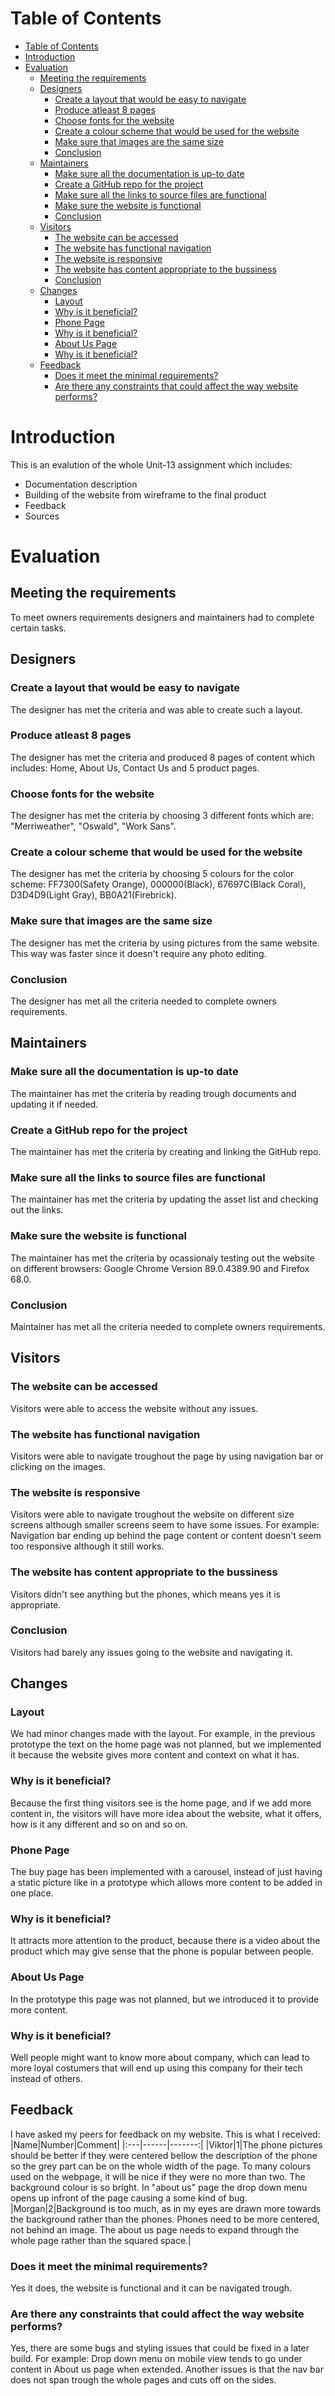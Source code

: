 # Table of Contents
- [Table of Contents](#table-of-contents)
- [Introduction](#introduction)
- [Evaluation](#evaluation)
  - [Meeting the requirements](#meeting-the-requirements)
  - [Designers](#designers)
    - [Create a layout that would be easy to navigate](#create-a-layout-that-would-be-easy-to-navigate)
    - [Produce atleast 8 pages](#produce-atleast-8-pages)
    - [Choose fonts for the website](#choose-fonts-for-the-website)
    - [Create a colour scheme that would be used for the website](#create-a-colour-scheme-that-would-be-used-for-the-website)
    - [Make sure that images are the same size](#make-sure-that-images-are-the-same-size)
    - [Conclusion](#conclusion)
  - [Maintainers](#maintainers)
    - [Make sure all the documentation is up-to date](#make-sure-all-the-documentation-is-up-to-date)
    - [Create a GitHub repo for the project](#create-a-github-repo-for-the-project)
    - [Make sure all the links to source files are functional](#make-sure-all-the-links-to-source-files-are-functional)
    - [Make sure the website is functional](#make-sure-the-website-is-functional)
    - [Conclusion](#conclusion-1)
  - [Visitors](#visitors)
    - [The website can be accessed](#the-website-can-be-accessed)
    - [The website has functional navigation](#the-website-has-functional-navigation)
    - [The website is responsive](#the-website-is-responsive)
    - [The website has content appropriate to the bussiness](#the-website-has-content-appropriate-to-the-bussiness)
    - [Conclusion](#conclusion-2)
  - [Changes](#changes)
    - [Layout](#layout)
    - [Why is it beneficial?](#why-is-it-beneficial)
    - [Phone Page](#phone-page)
    - [Why is it beneficial?](#why-is-it-beneficial-1)
    - [About Us Page](#about-us-page)
    - [Why is it beneficial?](#why-is-it-beneficial-2)
  - [Feedback](#feedback)
    - [Does it meet the minimal requirements?](#does-it-meet-the-minimal-requirements)
    - [Are there any constraints that could affect the way website performs?](#are-there-any-constraints-that-could-affect-the-way-website-performs)



# Introduction

This is an evalution of the whole Unit-13 assignment which includes:
<br>
* Documentation description
* Building of the website from wireframe to the final product
* Feedback
* Sources

# Evaluation

## Meeting the requirements
To meet owners requirements  designers and maintainers had to complete certain tasks.
## Designers
### Create a layout that would be easy to navigate
The designer has met the criteria and was able to create such a layout.
### Produce atleast 8 pages
The designer has met the criteria and produced 8 pages of content which includes: Home, About Us, Contact Us and 5 product pages.
### Choose fonts for the website
The designer has met the criteria by choosing 3 different fonts which are: "Merriweather", "Oswald", "Work Sans".
### Create a colour scheme that would be used for the website
The designer has met the criteria by choosing 5 colours for the color scheme: FF7300(Safety Orange), 000000(Black), 67697C(Black Coral), D3D4D9(Light Gray), BB0A21(Firebrick).
### Make sure that images are the same size
The designer has met the criteria by using pictures from the same website. This way was faster since it doesn't require any photo editing.
### Conclusion
The designer has met all the criteria needed to complete owners requirements.
## Maintainers
### Make sure all the documentation is up-to date
The maintainer has met the criteria by reading trough documents and updating it if needed.
### Create a GitHub repo for the project
The maintainer has met the criteria by creating and linking the GitHub repo.
### Make sure all the links to source files are functional
The maintainer has met the criteria by updating the asset list and checking out the links.
### Make sure the website is functional
The maintainer has met the criteria by ocassionaly testing out the website on different browsers: Google Chrome Version 89.0.4389.90 and Firefox 68.0.
### Conclusion
Maintainer has met all the criteria needed to complete owners requirements.
## Visitors
### The website can be accessed
Visitors were able to access the website without any issues.
### The website has functional navigation
Visitors were able to navigate troughout the page by using navigation bar or clicking on the images.
### The website is responsive
Visitors were able to navigate troughout the website on different size screens although smaller screens seem to have some issues. For example: Navigation bar ending up behind the page content or content doesn't seem too responsive although it still works.
### The website has content appropriate to the bussiness
Visitors didn't see anything but the phones, which means yes it is appropriate.
### Conclusion
Visitors had barely any issues going to the website and navigating it.
## Changes
### Layout
We had minor changes made with the layout. For example, in the previous prototype the text on the home page was not planned, but we implemented it because the website gives more content and context on what it has.
### Why is it beneficial?
Because the first thing visitors see is the home page, and if we add more content in, the visitors will have more idea about the website, what it offers, how is it any different and so on and so on. 
### Phone Page 
The buy page has been implemented with a carousel, instead of just having a static picture like in a prototype which allows more content to be added in one place.
### Why is it beneficial?
It attracts more attention to the product, because there is a video about the product which may give sense that the phone is popular between people.
### About Us Page
In the prototype this page was not planned, but we introduced it to provide more content.
### Why is it beneficial?
Well people might want to know more about company, which can lead to more loyal costumers that will end up using this company for their tech instead of others.
## Feedback

I have asked my peers for feedback on my website. This is what I received:
|Name|Number|Comment|
|:---|------|-------:|
|Viktor|1|The phone pictures should be better if they were centered bellow the description of the phone so the grey part can be on the whole width of the page. To many colours used on the webpage, it will be nice if they were no more than two. The background colour is so bright. In "about us" page the drop down menu opens up infront of the page causing a some kind of bug.
|Morgan|2|Background is too much, as in my eyes are drawn more towards the background rather than the phones. Phones need to be more centered, not behind an image. The about us page needs to expand through the whole page rather than the squared space.|
### Does it meet the minimal requirements?
Yes it does, the website is functional and it can be navigated trough.
### Are there any constraints that could affect the way website performs?
Yes, there are some bugs and styling issues that could be fixed in a later build. For example:  Drop down menu on mobile view tends to go under content in About us page when extended. Another issues is that the nav bar does not span trough the whole pages and cuts off on the sides.



